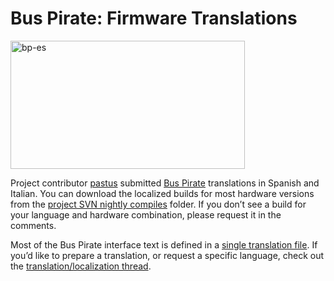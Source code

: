 <h1>Bus Pirate: Firmware Translations</h1>

<p><img src='http://wherelabs.files.wordpress.com/2009/08/bp-es.png?w=375&#038;h=205' alt='bp-es' height='205' width='375' title='bp-es' /></p>
<p>Project contributor <a href='http://code.google.com/u/pastus/'>pastus</a> submitted <a href='http://code.google.com/p/the-bus-pirate/'>Bus Pirate</a> translations in Spanish and Italian. You can download the localized builds for most hardware versions from the <a href='http://code.google.com/p/the-bus-pirate/source/browse/#svn/trunk/firmware/'>project SVN nightly compiles</a> folder. If you don&#8217;t see a build for your language and hardware combination, please request it in the comments.</p>

<p>Most of the Bus Pirate interface text is defined in a <a href='http://code.google.com/p/the-bus-pirate/source/browse/#svn/trunk/source/translations'>single translation file</a>. If you&#8217;d like to prepare a translation, or request a specific language, check out the <a href='http://whereisian.com/forum/index.php?topic=70.0'>translation/localization thread</a>.</p>